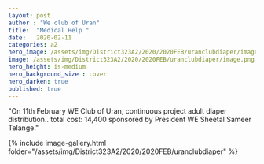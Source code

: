 ```yaml
---
layout: post
author : "We club of Uran"
title:  "Medical Help "
date:   2020-02-11
categories: a2
hero_image: /assets/img/District323A2/2020/2020FEB/uranclubdiaper/image.png
image: /assets/img/District323A2/2020/2020FEB/uranclubdiaper/image.png
hero_height: is-medium
hero_background_size : cover
hero_darken: true
published: true
---
```


"On 11th February WE Club of Uran, continuous project adult diaper distribution.. total cost: 14,400 sponsored by President WE  Sheetal Sameer  Telange."

{% include image-gallery.html folder="/assets/img/District323A2/2020/2020FEB/uranclubdiaper" %}